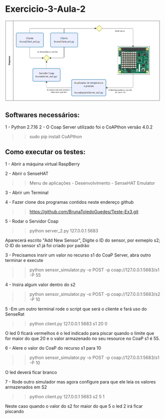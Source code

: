 # Exercicio-3-Aula-2

![Screenshot](brunaDiagrama_ex3.png)

Softwares necessários:
----------------------

1 - Python 2.7.16
2 - O Coap Server utilizado foi o CoAPthon versão 4.0.2

>> sudo pip install CoAPthon

Como executar os testes:
----------------------

1 - Abrir a máquina virtual RaspBerry

2 - Abrir o SenseHAT
>> Menu de aplicações - Desenvolvimento - SenseHAT Emulator

3 - Abrir um Terminal

4 - Fazer clone dos programas contidos neste endereço github 
>> https://github.com/BrunaToledoGuedes/Teste-Ex3.git

5 - Rodar o Servidor Coap
>> python server_2.py 127.0.0.1 5683

Aparecerá escrito "Add New Sensor", Digite o ID do sensor, por exmeplo s2; O ID do sensor s1 já foi criado por padrão 

3 - Precisamos insrir um valor no recurso s1 do CoaP Server, abra outro terminar e execute 

>> python sensor_simulator.py -o POST -p coap://127.0.0.1:5683/s1 -P 55

4 - Insira algum valor dentro do s2

>> python sensor_simulator.py -o POST -p coap://127.0.0.1:5683/s2 -P 10

5 -Em um outro terminal rode o script que será o cliente e fará uso do SenseRat

>> python client.py 127.0.0.1 5683 s1 20 0

O led 0 ficará vermelhos é o led indicado para piscar quando o limite que for maior do que 20 e o valor armazenado no seu resource no CoaP s1 é 55.

6 - Alere o valor do CoaP do recurso s1 para 10

>> python sensor_simulator.py -o POST -p coap://127.0.0.1:5683/s1 -P 10

O led deverá ficar branco

7 - Rode outro simulador mas agora configure para que ele leia os valores armazenados em S2

>> python client.py 127.0.0.1 5683 s2 5 1

Neste caso quando o valor do s2 for maior do que 5 o led 2 irá ficar piscando
